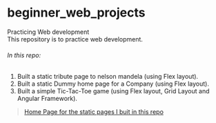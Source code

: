 # beginner_web_projects<br>
Practicing Web development<br>
This repository is to practice web development.<br>
###### In this repo:
1. Built a static tribute page to nelson mandela (using Flex layout).<br>
2. Built a static Dummy home page for a Company (using Flex layout).<br>
3. Built a simple Tic-Tac-Toe game (using Flex layout, Grid Layout and Angular Framework).<br>
>[Home Page for the static pages I buit in this repo](https://rupeshchiluka001.github.io/beginner_web_projects/)<br>
